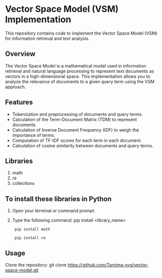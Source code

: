# Vector Space Model (VSM) Implementation

This repository contains code to implement the Vector Space Model (VSM) for information retrieval and text analysis.

## Overview

The Vector Space Model is a mathematical model used in information retrieval and natural language processing to represent text documents as vectors in a high-dimensional space. This implementation allows you to analyze the relevance of documents to a given query term using the VSM approach.

## Features

- Tokenization and preprocessing of documents and query terms.
- Calculation of the Term-Document Matrix (TDM) to represent documents.
- Calculation of Inverse Document Frequency (IDF) to weigh the importance of terms.
- Computation of TF-IDF scores for each term in each document.
- Calculation of cosine similarity between documents and query terms.

## Libraries

1. math
2. re
3. collections

## To install these libraries in Python
1. Open your terminal or command prompt.
2. Type the following command:  pip install <library_name>

        pip install math

        pip install re

## Usage

Clone the repository:
git clone https://github.com/Tarnima-svg/vector-space-model.git

